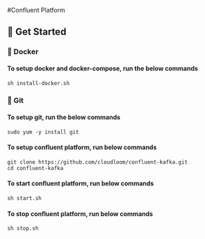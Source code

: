 #Confluent Platform

## 🔗 Get Started

### 🔗 Docker
#### To setup docker and docker-compose, run the below commands
```aidl
sh install-docker.sh
```
### 🔗 Git
#### To setup git, run the below commands
```aidl
sudo yum -y install git
```
#### To setup confluent platform, run below commands

```aidl
git clone https://github.com/cloudloom/confluent-kafka.git
cd confluent-kafka
```
#### To start confluent platform, run below commands

```aidl
sh start.sh
```
#### To stop confluent platform, run below commands

```aidl
sh stop.sh
```

